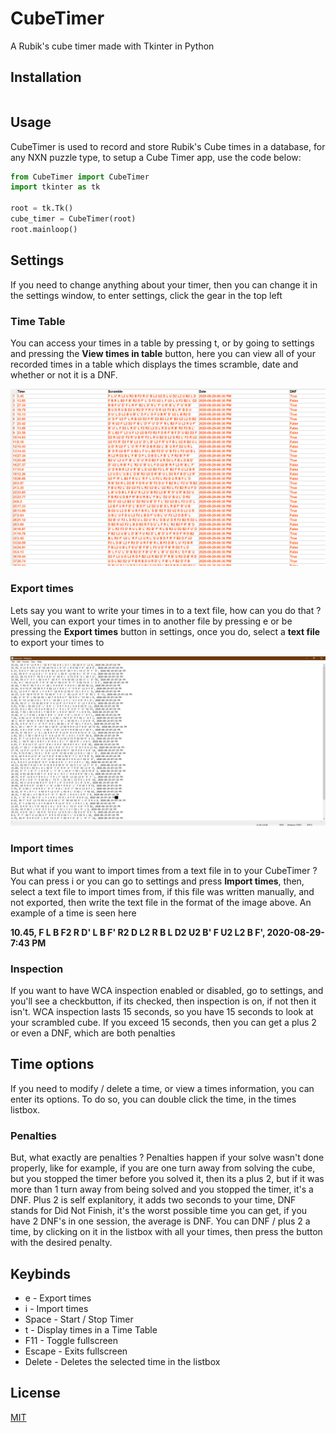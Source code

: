 # CubeTimer
A Rubik's cube timer made with Tkinter in Python

## Installation
```bash

```
## Usage
CubeTimer is used to record and store Rubik's Cube times in a database, for any NXN puzzle type, to setup a Cube Timer app, use the code below:
```python
from CubeTimer import CubeTimer
import tkinter as tk

root = tk.Tk()
cube_timer = CubeTimer(root)
root.mainloop()
```

## Settings
If you need to change anything about your timer, then you can change it in the settings window, to enter settings, click the gear in the top left


### Time Table
You can access your times in a table by pressing t, or by going to settings and pressing the **View times in table** button, here you can view all of your recorded times in a table which displays the times scramble, date and whether or not it is a DNF.

![Time Table](/Screenshots/TimeTable.png)

### Export times
Lets say you want to write your times in to a text file, how can you do that ? Well, you can export your times in to another file by pressing e or be pressing the **Export times** button in settings,
once you do, select a **text file** to export your times to

![Export times](/Screenshots/ExportTimesCropped.png)
### Import times
But what if you want to import times from a text file in to your CubeTimer ? You can press i or you can go to settings and press **Import times**, then, select a text file to import times from, if this file was written manually, and not exported, then write the text file in the format of the image above. An example of a time is seen here

**10.45, F L B F2 R D' L B F' R2 D L2 R B L D2 U2 B' F U2 L2 B F', 2020-08-29-7:43 PM**

### Inspection
If you want to have WCA inspection enabled or disabled, go to settings, and you'll see a checkbutton, if its checked, then inspection is on, if not then it isn't. WCA inspection lasts 15 seconds, so you have 15 seconds to look at your scrambled cube. If you exceed 15 seconds, then you can get a plus 2 or even a DNF, which are both penalties

## Time options
If you need to modify / delete a time, or view a times information, you can enter its options. To do so, you can double click the time, in the times listbox.

### Penalties
But, what exactly are penalties ? Penalties happen if your solve wasn't done properly, like for example, if you are one turn away from solving the cube, but you stopped the timer before you solved it, then its a plus 2, but if it was more than 1 turn away from being solved and you stopped the timer, it's a DNF. Plus 2 is self explanitory, it adds two seconds to your time, DNF stands for Did Not Finish, it's the worst possible time you can get, if you have 2 DNF's in one session, the average is DNF. You can DNF / plus 2 a time, by clicking on it in the listbox with all your times, then press the button with the desired penalty.

## Keybinds
- e - Export times
- i - Import times
- Space - Start / Stop Timer
- t - Display times in a Time Table
- F11 - Toggle fullscreen
- Escape - Exits fullscreen
- Delete - Deletes the selected time in the listbox 



## License
[MIT](https://choosealicense.com/licenses/mit/)
